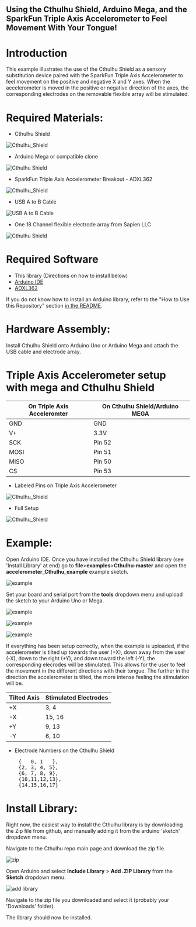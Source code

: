 ## Using the Cthulhu Shield, Arduino Mega, and the SparkFun Triple Axis Accelerometer to Feel Movement With Your Tongue!

# Introduction

This example illustrates the use of the Cthulhu Shield as a sensory substitution device paired with the SparkFun Triple Axis Accelerometer to feel movement on the positive and negative X and Y axes. When the accelerometer is moved in the positive or negative direction of the axes, the corresponding electrodes on the removable flexible array will be stimulated.

# Required Materials:

* Cthulhu Shield

![Cthulhu_Shield](https://github.com/SapienLLCdev/Cthulhu/blob/master/jpgs/cthulhusmall.jpg?raw=true)

* Arduino Mega or compatible clone

![Cthulhu Shield](https://github.com/SapienLLCdev/Cthulhu/blob/master/jpgs/megasmall.jpg?raw=true)

* SparkFun Triple Axis Accelerometer Breakout - ADXL362

![Cthulhu_Shield](https://github.com/SapienLLCdev/Cthulhu/blob/master/jpgs/accelerometer.jpg?raw=true)

* USB A to B Cable

![USB A to B Cable](https://github.com/SapienLLCdev/Cthulhu/blob/master/jpgs/usbsmall.jpg?raw=true)

* One 18 Channel flexible electrode array from Sapien LLC

![Cthulhu Shield](https://github.com/SapienLLCdev/Cthulhu/blob/master/jpgs/ribbonsmall.jpg?raw=true)

# Required Software
* This library (Directions on how to install below)
* [Arduino IDE](https://www.arduino.cc/en/Main/Software)
* [ADXL362](https://github.com/annem/ADXL362)

If you do not know how to install an Arduino library, refer to the "How to Use this Repository" section [in the README](https://github.com/SapienLLCdev/Cthulhu). 

# Hardware Assembly:
Install Cthulhu Shield onto Arduino Uno or Arduino Mega and attach the USB cable and electrode array. 

# Triple Axis Accelerometer setup with mega and Cthulhu Shield 

On Triple Axis Acceleromter  |    On Cthulhu Shield/Arduino MEGA
-----------------------------|----------------------------------
GND	            			 |              GND
V+	           				 |             3.3V
SCK	           				 |            Pin 52
MOSI	      				 |            Pin 51
MISO						 |			Pin 50
CS              			 |				Pin 53


* Labeled Pins on Triple Axis Accelerometer

![Cthulhu_Shield](https://github.com/SapienLLCdev/Cthulhu/blob/master/jpgs/accelerometer_labeled.JPG?raw=true)

* Full Setup

![Cthulhu_Shield](https://github.com/SapienLLCdev/Cthulhu/blob/master/jpgs/accelerometer_setup.JPG?raw=true)

# Example:
Open Arduino IDE. Once you have installed the Cthulhu Shield library (see 'Install Library' at end) go to **file**>**examples**>**Cthulhu-master** and open the **accelerometer_Cthulhu_example** example sketch.

![example](https://github.com/SapienLLCdev/Cthulhu/blob/master/jpgs/accelerometer_Cthulhu_example.JPG?raw=true)

Set your board and serial port from the **tools** dropdown menu and upload the sketch to your Arduino Uno or Mega.

![example](https://github.com/SapienLLCdev/Cthulhu/blob/master/jpgs/accelerometer_brd_select.JPG?raw=true)

![example](https://github.com/SapienLLCdev/Cthulhu/blob/master/jpgs/accelerometer_port_select.JPG?raw=true)

![example](https://github.com/SapienLLCdev/Cthulhu/blob/master/jpgs/accelerometer_upload.JPG?raw=true)

If everything has been setup correctly, when the example is uploaded, if the accelerometer is tilted up towards the user (+X), down away from the user (-X), down to the right (+Y), and down toward the left (-Y), the corresponding elecrodes will be stimulated. This allows for the user to feel the movement in the different directions with their tongue. The further in the direction the accelerometer is tilted, the more intense feeling the stimulation will be. 

Tilted Axis  |  Stimulated Electrodes
-----------------------------|----------------------------------
+X	            			 |                3, 4
-X	           				 |               15, 16
+Y	           				 |              9, 13
-Y	      				 |              6, 10

* Electrode Numbers on the Cthulhu Shield
<pre>
	{   0, 1   },
	{2, 3, 4, 5},
	{6, 7, 8, 9},
	{10,11,12,13},
	{14,15,16,17}
</pre>
			
	



# Install Library:

Right now, the easiest way to install the Cthulhu library is by downloading the Zip file from github, and manually adding it from the arduino 'sketch' dropdown menu.

Navigate to the Cthulhu repo main page and download the zip file.

![zip](https://github.com/SapienLLCdev/Cthulhu/blob/master/jpgs/download_zip.jpg?raw=true)

Open Arduino and select **Include Library** > **Add .ZIP Library** from the **Sketch** dropdown menu.

![add library](https://github.com/SapienLLCdev/Cthulhu/blob/master/jpgs/arduino_add_zip_library.jpg?raw=true)

Navigate to the zip file you downloaded and select it (probably your 'Downloads' folder). 

The library should now be installed. 



